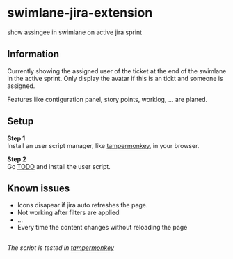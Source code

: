 # swimlane-jira-extension

show assingee in swimlane on active jira sprint

## Information

Currently showing the assigned user of the ticket at the end of the swimlane in the active sprint.
Only display the avatar if this is an tickt and someone is assigned.

Features like contiguration panel, story points, worklog, ... are planed.

## Setup

**Step 1**  
Install an user script manager, like [tampermonkey](https://www.tampermonkey.net/), in your browser.

**Step 2**  
Go [TODO](https://openuserjs.org/scripts/5he1d0r/use_click-tt) and install the user script.

## Known issues

- Icons disapear if jira auto refreshes the page.
- Not working after filters are applied
- ...
- Every time the content changes without reloading the page

##

*The script is tested in [tampermonkey](https://www.tampermonkey.net/)*

